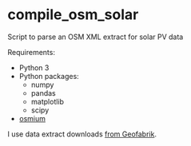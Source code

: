 # compile_osm_solar
Script to parse an OSM XML extract for solar PV data

Requirements:

* Python 3
* Python packages:
   * numpy
   * pandas
   * matplotlib
   * scipy
* [osmium](https://osmcode.org/osmium-tool/)

I use data extract downloads [from Geofabrik](http://download.geofabrik.de/europe/great-britain.html).

